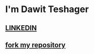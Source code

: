 #                             I'm Dawit Teshager
##                          [LINKEDIN](https://www.linkedin.com/in/dawit-teshager-kebede/) 
##                         [fork my repository](https://github.com/user/repository/fork)


